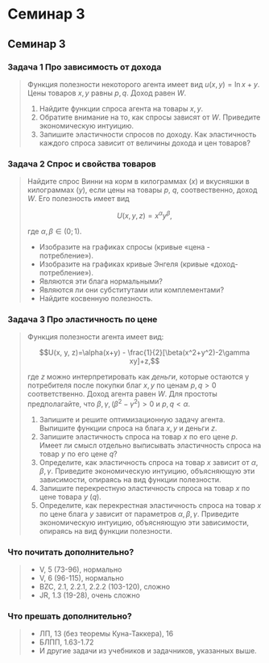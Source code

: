 # Семинар 3

## Семинар 3

### Задача 1 Про зависимость от дохода
> 
> Функция полезности некоторого агента имеет вид $u(x, y)=\ln x + y$. Цены товаров $x, y$ равны $p, q$. Доход равен $W$.
> 
> 1. Найдите функции спроса агента на товары $x, y$.
> 2. Обратите внимание на то, как спросы зависят от $W$. Приведите экономическую интуицию.
> 3. Запишите эластичности спросов по доходу. Как эластичность каждого спроса зависит от величины дохода и цен товаров?

###  Задача 2 Спрос и свойства товаров

> Найдите спрос Винни на корм в килограммах ($x$) и вкусняшки в килограммах ($y$), если цены на товары $p$, $q$, соотвественно, доход $W$. Его полезность имеет вид 
> 
> $$U(x,y,z) = x^\alpha y^\beta,$$
> 
> где $\alpha, \beta \in (0;1)$. 
> 
> * Изобразите на графиках спросы (кривые «цена - потребление»).
> * Изобразите на графиках кривые Энгеля (кривые «доход-потребление»).
> * Являются эти блага нормальными?
> * Являются ли они субститутами или комплементами?
> * Найдите косвенную полезность.
>


### Задача 3 Про эластичность по цене

> Функция полезности агента имеет вид:
> 
> $$U(x, y, z)=\alpha(x+y) - \frac{1}{2}[\beta(x^2+y^2)-2\gamma xy]+z,$$
> 
> где $z$ можно интерпретировать как *деньги*, которые остаются у потребителя после покупки благ $x, y$ по ценам $p, q >0$ соответственно. Доход агента равен $W$. Для простоты предполагайте, что $\beta, \gamma, (\beta^2-\gamma^2) > 0$ и $p, q < \alpha$.
> 
> 1. Запишите и решите оптимизационную задачу агента. Выпишите функции спроса на блага $x, y$ и деньги $z$. 
> 2. Запишите эластичность спроса на товар $x$ по его цене $p$. Имеет ли смысл отдельно выписывать эластичность спроса на товар $y$ по его цене $q$? 
> 3. Определите, как эластичность спроса на товар $x$ зависит от $\alpha, \beta, \gamma$. Приведите экономическую интуицию, объясняющую эти зависимости, опираясь на вид функции полезности.
> 4. Запишите перекрестную эластичность спроса на товар $x$ по цене товара $y$ ($q$).
> 5. Определите, как перекрестная эластичность спроса на товар $x$ по цене блага $y$ зависит от параметров $\alpha, \beta, \gamma$. Приведите экономическую интуицию, объясняющую эти зависимости, опираясь на вид функции полезности.
>
### Что почитать дополнительно?
> * V, 5 (73-96), нормально
> * V, 6 (96-115), нормально
> * BZC, 2.1, 2.2.1, 2.2.2 (103-120), сложно
> * JR, 1.3 (19-28), очень сложно

### Что прешать дополнительно?
> * ЛП, 13 (без теоремы Куна-Таккера), 16
> * БЛПП, 1.63-1.72
> * И другие задачи из учебников и задачников, указанных выше.
